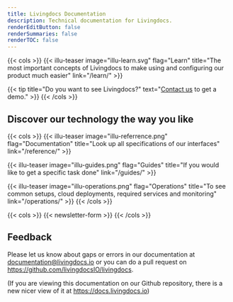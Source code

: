 ```yaml
---
title: Livingdocs Documentation
description: Technical documentation for Livingdocs.
renderEditButton: false
renderSummaries: false
renderTOC: false
---
```


{{< cols >}}
{{< illu-teaser image="illu-learn.svg" flag="Learn" title="The most important concepts of Livingdocs to make using and configuring our product much easier" link="/learn/" >}}

{{< tip title="Do you want to see Livingdocs?" text="[Contact us](mailto:contact@livingdocs.io) to get a demo." >}}
{{< /cols >}}

## Discover our technology the way you like

{{< cols >}}
{{< illu-teaser image="illu-referrence.png" flag="Documentation" title="Look up all specifications of our interfaces" link="/reference/" >}}

{{< illu-teaser image="illu-guides.png" flag="Guides" title="If you would like to get a specific task done" link="/guides/" >}}

{{< illu-teaser image="illu-operations.png" flag="Operations" title="To see common setups, cloud deployments, required services and monitoring" link="/operations/" >}}
{{< /cols >}}

{{< cols >}}
{{< newsletter-form >}}
{{< /cols >}}

## Feedback

Please let us know about gaps or errors in our documentation at [documentation@livingdocs.io](mailto:documentation@livingdocs.io) or you can do a pull request on https://github.com/livingdocsIO/livingdocs.

(If you are viewing this documentation on our Github repository, there is a new nicer view of it at https://docs.livingdocs.io)
